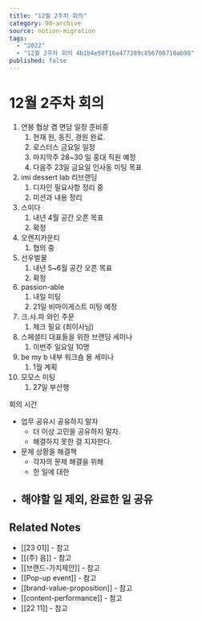 ```yaml
---
title: "12월 2주차 회의"
category: 90-archive
source: notion-migration
tags:
  - "2022"
  - "12월 2주차 회의 4b1b4e58f16a477289c856708710ab98"
published: false
---
```


# 12월 2주차 회의

1. 연봉 협상 겸 면담 일정 준비중
   1. 현재 원, 동진, 경원 완료.
   2. 로스터스 금요일 일정
   3. 마지막주 28~30 일 홍대 직원 예정
   4. 다음주 23일 금요일 인사동 미팅 목표
2. imi dessert lab 리브랜딩
   1. 디자인 필요사항 정리 중
   2. 미션과 내용 정리
3. 스미다
   1. 내년 4월 공간 오픈 목표
   2. 확정
4. 오렌지카운티
   1. 협의 중
5. 선우벌꿀
   1. 내년 5~6월 공간 오픈 목표
   2. 확정
6. passion-able
   1. 내일 미팅
   2. 21일 비마이게스트 미팅 예정
7. 크.사.파 와인 주문
   1. 체크 필요 (최이사님)
8. 스페셜티 대표들을 위한 브랜딩 세미나
   1. 이번주 일요일 10명
9. be my b 내부 워크숍 용 세미나
   1. 1월 계획
10. 모모스 미팅
    1. 27일 부산행

회의 시간

* 업무 공유시 공유하지 말자
  * 더 이상 고민을 공유하지 말자.
  * 해결하지 못한 걸 지자한다.
* 문제 상황을 해결책
  * 각자의 문제 해결을 위해
  * 한 일에 대한
* ## 해야할 일 제외, 완료한 일 공유

## Related Notes
- [[23 01]] - 참고
- [[(주) 음]] - 참고
- [[브랜드-가치제안]] - 참고
- [[Pop-up event]] - 참고
- [[brand-value-proposition]] - 참고
- [[content-performance]] - 참고
- [[22 11]] - 참고
